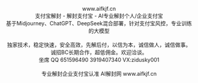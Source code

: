 <p align="center">
www.aifkjf.cn<br>
支付宝解封 - 解封支付宝 - AI专业解封个人/企业支付宝<br>
基于Midjourney、ChatGPT、DeepSeek混合部署，针对支付宝风控，专业训练的大模型<br><br>
独家技术，稳定快速，安全高效，先解后付，以信为本，诚信做人，诚信做事。<br>
诚招BC长期合作，超低佣金。欢迎洽谈。<br>
坐席 QQ 651596490  3919407340   VX:zidusky001<br><br>
专业解封企业支付宝认准 AI解封网 www.aifkjf.cn<br>
</p>
